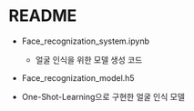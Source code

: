 # README

- Face_recognization_system.ipynb
  - 얼굴 인식을 위한 모델 생성 코드
    
-  Face_recognization_model.h5
  - One-Shot-Learning으로 구현한 얼굴 인식 모델



